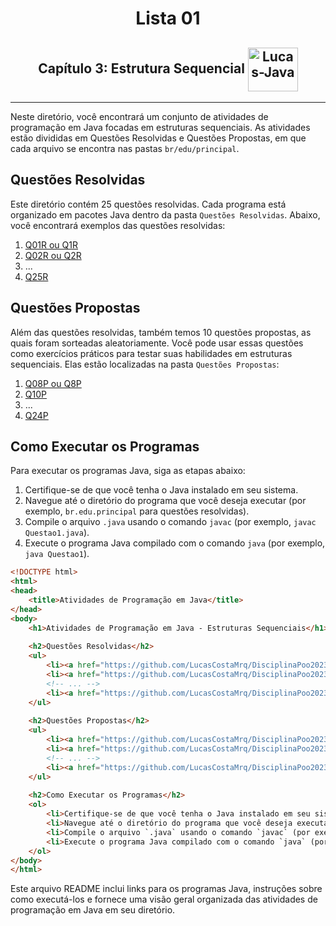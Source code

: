 <h1 align="center">Lista 01</h1>
<h2 align="center">Capítulo 3: Estrutura Sequencial <img align="center" alt="Lucas-Java" height="70" width="80" src="https://cdn.jsdelivr.net/gh/devicons/devicon/icons/java/java-original.svg" /> </h2>
<hr>

Neste diretório, você encontrará um conjunto de atividades de programação em Java focadas em estruturas sequenciais. As atividades estão divididas em Questões Resolvidas e Questões Propostas, em que cada arquivo se encontra nas pastas `br/edu/principal`.

## Questões Resolvidas

Este diretório contém 25 questões resolvidas. Cada programa está organizado em pacotes Java dentro da pasta `Questões Resolvidas`. Abaixo, você encontrará exemplos das questões resolvidas:

1. <a href="https://github.com/LucasCostaMrq/DisciplinaPoo2023.2/blob/main/Lista01/Quest%C3%B5es%20Resolvidas/Q1R/src/br/edu/principal/Principal.java">Q01R ou Q1R</a>
2.  <a href="https://github.com/LucasCostaMrq/DisciplinaPoo2023.2/blob/main/Lista01/Quest%C3%B5es%20Resolvidas/Q2R/src/br/edu/principal/Principal.java">Q02R ou Q2R</a>
3. ...
4.  <a href="https://github.com/LucasCostaMrq/DisciplinaPoo2023.2/blob/main/Lista01/Quest%C3%B5es%20Resolvidas/Q25R/src/br/edu/principal/Principal.java">Q25R</a>

## Questões Propostas

Além das questões resolvidas, também temos 10 questões propostas, as quais foram sorteadas aleatoriamente. Você pode usar essas questões como exercícios práticos para testar suas habilidades em estruturas sequenciais. Elas estão localizadas na pasta `Questões Propostas`:

1. <a href="https://github.com/LucasCostaMrq/DisciplinaPoo2023.2/blob/main/Lista01/Quest%C3%B5es%20Propostas/Q8P/src/br/edu/principal/Principal.java">Q08P ou Q8P</a>
2. <a href="https://github.com/LucasCostaMrq/DisciplinaPoo2023.2/blob/main/Lista01/Quest%C3%B5es%20Propostas/Q10P/src/br/edu/principal/Principal.java">Q10P</a>
3. ...
4. <a href="https://github.com/LucasCostaMrq/DisciplinaPoo2023.2/blob/main/Lista01/Quest%C3%B5es%20Propostas/Q24P/src/br/edu/principal/Principal.java">Q24P</a>

## Como Executar os Programas

Para executar os programas Java, siga as etapas abaixo:

1. Certifique-se de que você tenha o Java instalado em seu sistema.
2. Navegue até o diretório do programa que você deseja executar (por exemplo, `br.edu.principal` para questões resolvidas).
3. Compile o arquivo `.java` usando o comando `javac` (por exemplo, `javac Questao1.java`).
4. Execute o programa Java compilado com o comando `java` (por exemplo, `java Questao1`).

```html
<!DOCTYPE html>
<html>
<head>
    <title>Atividades de Programação em Java</title>
</head>
<body>
    <h1>Atividades de Programação em Java - Estruturas Sequenciais</h1>
    
    <h2>Questões Resolvidas</h2>
    <ul>
        <li><a href="https://github.com/LucasCostaMrq/DisciplinaPoo2023.2/blob/main/Lista01/Quest%C3%B5es%20Resolvidas/Q1R/src/br/edu/principal/Principal.java">Q01R ou Q1R</a></li>
        <li><a href="https://github.com/LucasCostaMrq/DisciplinaPoo2023.2/blob/main/Lista01/Quest%C3%B5es%20Resolvidas/Q2R/src/br/edu/principal/Principal.java">Q02R ou Q2R</a></li>
        <!-- ... -->
        <li><a href="https://github.com/LucasCostaMrq/DisciplinaPoo2023.2/blob/main/Lista01/Quest%C3%B5es%20Resolvidas/Q25R/src/br/edu/principal/Principal.java">Q25R</a></li>
    </ul>
    
    <h2>Questões Propostas</h2>
    <ul>
        <li><a href="https://github.com/LucasCostaMrq/DisciplinaPoo2023.2/blob/main/Lista01/Quest%C3%B5es%20Propostas/Q8P/src/br/edu/principal/Principal.java">Q08P ou Q8P</a></li>
        <li><a href="https://github.com/LucasCostaMrq/DisciplinaPoo2023.2/blob/main/Lista01/Quest%C3%B5es%20Propostas/Q10P/src/br/edu/principal/Principal.java">Q10P</a></li>
        <!-- ... -->
        <li><a href="https://github.com/LucasCostaMrq/DisciplinaPoo2023.2/blob/main/Lista01/Quest%C3%B5es%20Propostas/Q24P/src/br/edu/principal/Principal.java">Q24P</a></li>
    </ul>
    
    <h2>Como Executar os Programas</h2>
    <ol>
        <li>Certifique-se de que você tenha o Java instalado em seu sistema.</li>
        <li>Navegue até o diretório do programa que você deseja executar (por exemplo, `br.edu.principal` para questões resolvidas).</li>
        <li>Compile o arquivo `.java` usando o comando `javac` (por exemplo, `javac Questao1.java`).</li>
        <li>Execute o programa Java compilado com o comando `java` (por exemplo, `java Questao1`).</li>
    </ol>
</body>
</html>
````
Este arquivo README inclui links para os programas Java, instruções sobre como executá-los e fornece uma visão geral organizada das atividades de programação em Java em seu diretório.
